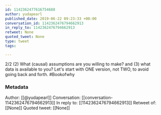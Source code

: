 ```yaml
---
id: 1142362477616754688
author: yudapearl
published_date: 2019-06-22 09:23:33 +00:00
conversation_id: 1142362476794662913
in_reply_to: 1142362476794662913
retweet: None
quoted_tweet: None
type: tweet
tags:

---
```


2/2 (2) What (causal) assumptions are you willing to make? and (3) what data is available to you? Let's start with ONE version, not TWO, to avoid going back and forth. #Bookofwhy

### Metadata

Author: [[@yudapearl]]
Conversation: [[conversation-1142362476794662913]]
In reply to: [[1142362476794662913]]
Retweet of: [[None]]
Quoted tweet: [[None]]
